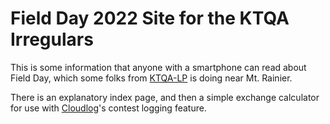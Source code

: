 # Field Day 2022 Site for the KTQA Irregulars

This is some information that anyone with a smartphone can read about Field Day, which some folks from [KTQA-LP](https://ktqa.org) is doing near Mt. Rainier.

There is an explanatory index page, and then a simple exchange calculator for use with [Cloudlog](https://www.magicbug.co.uk/cloudlog/)'s contest logging feature.